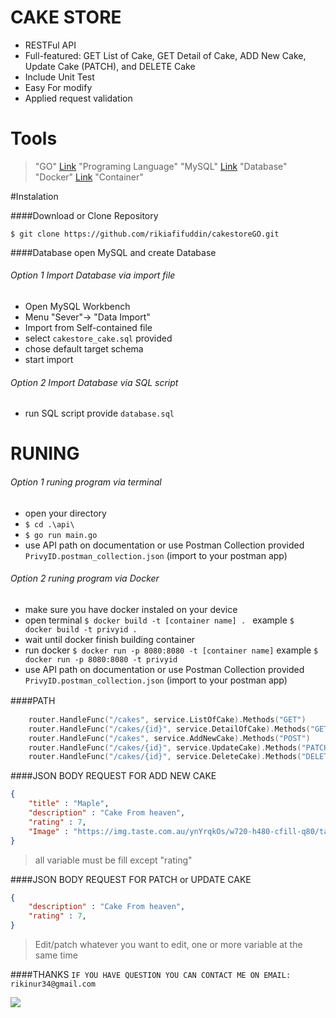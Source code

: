# CAKE STORE

- RESTFul API
- Full-featured: GET List of Cake, GET Detail of Cake, ADD New Cake, Update Cake (PATCH), and DELETE Cake
- Include Unit Test
- Easy For modify
- Applied request validation

# Tools
> "GO" [Link](https://go.dev/) "Programing Language"
> "MySQL" [Link](https://www.mysql.com/) "Database"
> "Docker" [Link](https://www.docker.com/) "Container"

#Instalation

####Download or Clone Repository

`$ git clone https://github.com/rikiafifuddin/cakestoreGO.git`

####Database
open MySQL and create Database
 ###### Option 1 Import Database via import file
 - Open MySQL Workbench
 - Menu "Sever"-> "Data Import"
 - Import from Self-contained file
 - select `cakestore_cake.sql` provided
 - chose default target schema
 - start import

###### Option 2 Import Database via SQL script
- run SQL script provide `database.sql`

# RUNING
 ###### Option 1 runing program via terminal
 - open your directory
 - `$ cd .\api\`
 - `$ go run main.go`
 - use API path on documentation or use Postman Collection provided `PrivyID.postman_collection.json` (import to your postman app)
 
###### Option 2 runing program via Docker
- make sure you have docker instaled on your device
- open terminal `$ docker build -t [container name] . ` 
example `$ docker build -t privyid . `
- wait until docker finish building container
- run docker `$ docker run -p 8080:8080 -t [container name]`
example `$ docker run -p 8080:8080 -t privyid`
- use API path on documentation or use Postman Collection provided `PrivyID.postman_collection.json` (import to your postman app)

####PATH　

```go
	router.HandleFunc("/cakes", service.ListOfCake).Methods("GET")
	router.HandleFunc("/cakes/{id}", service.DetailOfCake).Methods("GET")
	router.HandleFunc("/cakes", service.AddNewCake).Methods("POST")
	router.HandleFunc("/cakes/{id}", service.UpdateCake).Methods("PATCH")
	router.HandleFunc("/cakes/{id}", service.DeleteCake).Methods("DELETE")
```

####JSON BODY REQUEST FOR ADD NEW CAKE

```json
{
    "title" : "Maple",
    "description" : "Cake From heaven",
    "rating" : 7,
    "Image" : "https://img.taste.com.au/ynYrqkOs/w720-h480-cfill-q80/taste/2016/11/sunny-lemon-cheesecake-102220-1.jpeg"
}
```
> all variable must be fill except "rating"

####JSON BODY REQUEST FOR PATCH or UPDATE CAKE
```json
{
	"description" : "Cake From heaven",
    "rating" : 7,
}
```
> Edit/patch whatever you want to edit, one or more variable at the same time

####THANKS
`IF YOU HAVE QUESTION YOU CAN CONTACT ME ON EMAIL: rikinur34@gmail.com`

![](https://pandao.github.io/editor.md/examples/images/4.jpg)
